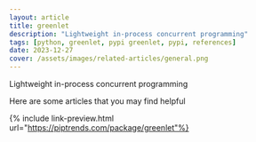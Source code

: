 ```yaml
---
layout: article
title: greenlet
description: "Lightweight in-process concurrent programming"
tags: [python, greenlet, pypi greenlet, pypi, references]
date: 2023-12-27
cover: /assets/images/related-articles/general.png
---
```


Lightweight in-process concurrent programming

Here are some articles that you may find helpful

{% include link-preview.html url="https://piptrends.com/package/greenlet"%}
